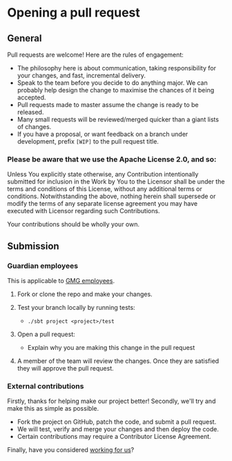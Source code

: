 # Opening a pull request

## General

Pull requests are welcome! Here are the rules of engagement:

- The philosophy here is about communication, taking responsibility for your changes, and fast, incremental delivery.
- Speak to the team before you decide to do anything major. We can probably help design the change to maximise the chances of it being accepted.
- Pull requests made to master assume the change is ready to be released.
- Many small requests will be reviewed/merged quicker than a giant lists of changes.
- If you have a proposal, or want feedback on a branch under development, prefix `[WIP]` to the pull request title.

### Please be aware that we use the Apache License 2.0, and so:

Unless You explicitly state otherwise, any Contribution intentionally submitted for inclusion in the Work by You to the Licensor shall be under the terms and conditions of this License, without any additional terms or conditions. Notwithstanding the above, nothing herein shall supersede or modify the terms of any separate license agreement you may have executed with Licensor regarding such Contributions.

Your contributions should be wholly your own.

## Submission

### Guardian employees

This is applicable to [GMG employees](http://www.gmgplc.co.uk/).

1. Fork or clone the repo and make your changes.

2. Test your branch locally by running tests:
    - `./sbt project <project>/test`

3. Open a pull request:
    - Explain why you are making this change in the pull request

4. A member of the team will review the changes. Once they are satisfied they will approve the pull request.


### External contributions

Firstly, thanks for helping make our project better! Secondly, we'll try and make this as simple as possible.

- Fork the project on GitHub, patch the code, and submit a pull request.
- We will test, verify and merge your changes and then deploy the code.
- Certain contributions may require a Contributor License Agreement.

Finally, have you considered [working for us](https://workforus.theguardian.com/index.php/search-jobs-and-apply/?search_paths%5B%5D=&query=developer)?